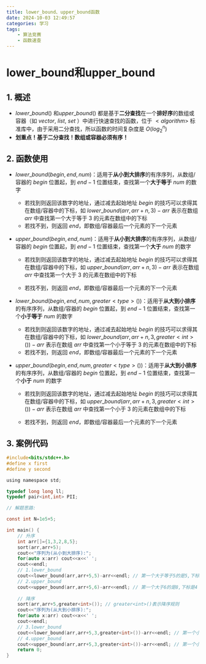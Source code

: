 ```yaml
---
title: lower_bound、upper_bound函数
date: 2024-10-03 12:49:57
categories: 学习
tags:
    - 算法竞赛
    - 函数速查
---
```


<meta name="referrer" content="no-referrer" />

# lower_bound和upper_bound

<!-- toc -->

<!-- more -->



## 1. 概述

* $lower\_bound()$ 和$upper\_bound()$ 都是基于**二分查找**在一个**排好序**的数组或容器（如 $vector,\ list,\ set$ ）中进行快速查找的函数，位于 $<algorithm>$ 标准库中，由于采用二分查找，所以函数的时间复杂度是 $O(log_2^n)$
* **划重点！基于二分查找！数组或容器必须有序！**



## 2. 函数使用

* $lower\_bound(begin,end,num)$：适用于**从小到大排序**的有序序列，从数组/容器的 $begin$ 位置起，到 $end-1$ 位置结束，查找第一个**大于等于** $num$ 的数字
  * 若找到则返回该数字的地址，通过减去起始地址 $begin$ 的技巧可以求得其在数组/容器中的下标，如 $lower\_bound(arr,arr+n,3)-arr$ 表示在数组 $arr$ 中查找第一个大于等于 $3$ 的元素在数组中的下标
  * 若找不到，则返回 $end$，即数组/容器最后一个元素的下一个元素

* $upper\_bound(begin,end,num)$：适用于**从小到大排序**的有序序列，从数组/容器的 $begin$ 位置起，到 $end-1$ 位置结束，查找第一个**大于** $num$ 的数字

  * 若找到则返回该数字的地址，通过减去起始地址 $begin$ 的技巧可以求得其在数组/容器中的下标，如 $upper\_bound(arr,arr+n,3)-arr$ 表示在数组 $arr$ 中查找第一个大于 $3$ 的元素在数组中的下标

  * 若找不到，则返回 $end$，即数组/容器最后一个元素的下一个元素

* $lower\_bound(begin,end,num,greater<type>())$：适用于**从大到小排序**的有序序列，从数组/容器的 $begin$ 位置起，到 $end-1$ 位置结束，查找第一个**小于等于** $num$ 的数字

  * 若找到则返回该数字的地址，通过减去起始地址 $begin$ 的技巧可以求得其在数组/容器中的下标，如 $lower\_bound(arr,arr+n,3,greater<int>())-arr$ 表示在数组 $arr$ 中查找第一个小于等于 $3$ 的元素在数组中的下标
  * 若找不到，则返回 $end$，即数组/容器最后一个元素的下一个元素

* $upper\_bound(begin,end,num,greater<type>())$：适用于**从大到小排序**的有序序列，从数组/容器的 $begin$ 位置起，到 $end-1$ 位置结束，查找第一个**小于** $num$ 的数字

  * 若找到则返回该数字的地址，通过减去起始地址 $begin$ 的技巧可以求得其在数组/容器中的下标，如 $upper\_bound(arr,arr+n,3,greater<int>())-arr$ 表示在数组 $arr$ 中查找第一个小于 $3$ 的元素在数组中的下标

  * 若找不到，则返回 $end$，即数组/容器最后一个元素的下一个元素



## 3. 案例代码

``` c
#include<bits/stdc++.h>
#define x first
#define y second

using namespace std;

typedef long long ll;
typedef pair<int,int> PII;

// 解题思路: 

const int N=1e5+5;

int main() {
	// 升序
	int arr[]={1,3,2,8,5};
	sort(arr,arr+5);
	cout<<"序列为(从小到大排序):";
	for(auto x:arr) cout<<x<<' ';
	cout<<endl;
	// 1.lower_bound
	cout<<lower_bound(arr,arr+5,5)-arr<<endl; // 第一个大于等于5的是5,下标是3
	// 2.upper_bound
	cout<<upper_bound(arr,arr+5,6)-arr<<endl; // 第一个大于6的是8,下标是4
	
	// 降序
	sort(arr,arr+5,greater<int>()); // greater<int>()表示降序规则
	cout<<"序列为(从大到小排序):";
	for(auto x:arr) cout<<x<<' ';
	cout<<endl;
	// 3.lower_bound
	cout<<lower_bound(arr,arr+5,3,greater<int>())-arr<<endl; // 第一个小于等于3的是3,下标是2
	// 4.upper_bound
	cout<<upper_bound(arr,arr+5,3,greater<int>())-arr<<endl; // 第一个小于等于3的是2,下标是3
	return 0;
}
```

